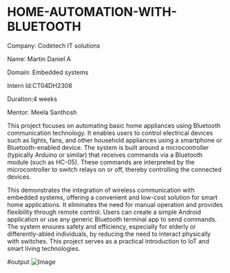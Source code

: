 # HOME-AUTOMATION-WITH-BLUETOOTH

Company: Codetech IT solutions

Name: Martin Daniel A

Domain: Embedded systems

Intern Id:CT04DH2308

Duration:4 weeks

Mentor: Meela Santhosh

This project focuses on automating basic home appliances using Bluetooth communication technology. It enables users to control electrical 
devices such as lights, fans, and other household appliances using a smartphone or Bluetooth-enabled device. The system is built around a 
microcontroller (typically Arduino or similar) that receives commands via a Bluetooth module (such as HC-05). These commands are interpreted
by the microcontroller to switch relays on or off, thereby controlling the connected devices.

This demonstrates the integration of wireless communication with embedded systems, offering a convenient and low-cost solution for smart home applications. It eliminates the need for manual operation and provides flexibility through remote control. Users can create a simple Android application or use any generic Bluetooth terminal app to send commands. The system ensures safety and efficiency, especially for elderly or differently-abled individuals, by reducing the need to interact physically with switches. This project serves as a practical introduction to IoT and smart living technologies.

#output
![Image](https://github.com/user-attachments/assets/470cac5d-2c1e-443c-a18d-3994a978eb4e)
